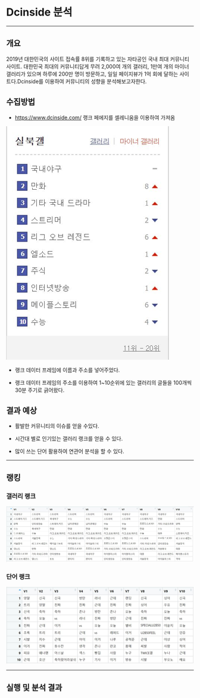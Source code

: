 # Dcinside 분석
****
<h2> 개요 </h2>
2019년 대한민국의 사이트 접속률 8위를 기록하고 있는 자타공인 국내 최대 커뮤니티 사이트.
대한민국 최대의 커뮤니티답게 무려 2,000여 개의 갤러리, 1만여 개의 마이너 갤러리가 있으며 하루에 200만 명이 방문하고, 일일 페이지뷰가 1억 회에 달하는 사이트다.Dcinside를 이용하여 커뮤니티의 성향을 분석해보고자한다.


<h2> 수집방법 </h2>

* https://www.dcinside.com/ 랭크 페에지를 셀레니움을 이용하여 가져옴

![Alt text](/img/rank_hp.JPG)

* 랭크 데이터 프레임에 이름과 주소를 넣어주었다.

* 랭크 데이터 프레임의 주소를 이용하여 1~10순위에 있는 갤러리의 글들을 100개씩 30분 주기로 긁어왔다.

<h2> 결과 예상 </h2>

* 활발한 커뮤니티의 이슈를 얻을 수있다.

* 시간대 별로 인기있는 갤러리 랭크를 얻을 수 있다.

* 많이 쓰는 단어 활용하여 연관어 분석을 할 수 있다.

 ****
 
 <h2> 랭킹 </h2>
 
 <h3> 갤러리 랭크 </h3>
 
 ![Alt text](/img/rank.JPG)
 
 <h3> 단어 랭크 </h3>
 
 ![Alt text](/img/rank2.JPG)

 ****
 
<h2> 실행 및 분석 결과 </h2>


